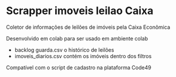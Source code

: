 # Scrapper imoveis leilao Caixa
Coletor de informações de leilões de imóveis pela Caixa Econômica

Desenvolvido em colab para ser usado em ambiente colab


- backlog guarda.csv o histórico de leilões
- imoveis_diarios.csv contém os imóveis dentro dos filtros

Compatível com o script de cadastro na plataforma Code49
